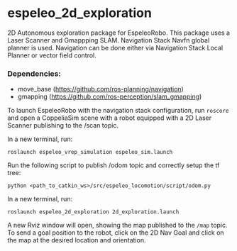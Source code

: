 # espeleo_2d_exploration
2D Autonomous exploration package for EspeleoRobo. This package uses a Laser Scanner and Gmappping SLAM. Navigation Stack Navfn global planner is used.
Navigation can be done either via Navigation Stack Local Planner or vector field control.


### Dependencies:
- move_base (https://github.com/ros-planning/navigation)
- gmapping (https://github.com/ros-perception/slam_gmapping)

To launch EspeleoRobo with the navigation stack configuration, run ```roscore``` and open a CoppeliaSim scene with a robot equipped with a 2D Laser Scanner publishing to the /scan topic.

In a new terminal, run:
```
roslaunch espeleo_vrep_simulation espeleo_sim.launch 
```
Run the following script to publish /odom topic and correctly setup the tf tree:
```
python <path_to_catkin_ws>/src/espeleo_locomotion/script/odom.py 
```
In a new terminal, run:
```
roslaunch espeleo_2d_exploration 2d_exploration.launch 
```

A new Rviz window will open, showing the map published to the ```/map``` topic. To send a goal position to the robot, click on the 2D Nav Goal and click on the map at the desired location and orientation.
